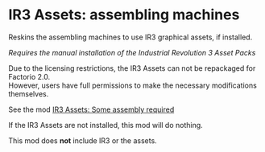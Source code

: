 # IR3 Assets: assembling machines

Reskins the assembling machines to use IR3 graphical assets, if installed.

*Requires the manual installation of the Industrial Revolution 3 Asset Packs*

Due to the licensing restrictions, the IR3 Assets can not be repackaged for Factorio 2.0.  
However, users have full permissions to make the necessary modifications themselves.  

See the mod [IR3 Assets: Some assembly required](https://mods.factorio.com/mod/IR3_Assets_some_assembly_required)

If the IR3 Assets are not installed, this mod will do nothing.

This mod does **not** include IR3 or the assets.  

